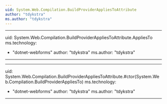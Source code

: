 ```yaml
---
uid: System.Web.Compilation.BuildProviderAppliesToAttribute
author: "tdykstra"
ms.author: "tdykstra"
---
```


---
uid: System.Web.Compilation.BuildProviderAppliesToAttribute.AppliesTo
ms.technology: 
  - "dotnet-webforms"
author: "tdykstra"
ms.author: "tdykstra"
---

---
uid: System.Web.Compilation.BuildProviderAppliesToAttribute.#ctor(System.Web.Compilation.BuildProviderAppliesTo)
ms.technology: 
  - "dotnet-webforms"
author: "tdykstra"
ms.author: "tdykstra"
---
